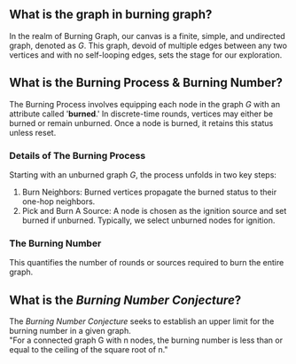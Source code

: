 ## What is the **graph** in burning graph?
In the realm of Burning Graph, our canvas is a finite, simple, and undirected graph, denoted as *G*. This graph, devoid of multiple edges between any two vertices and with no self-looping edges, sets the stage for our exploration.

## What is the Burning Process & Burning Number?
The Burning Process involves equipping each node in the graph *G* with an attribute called '**burned**.' In discrete-time rounds, vertices may either be burned or remain unburned. Once a node is burned, it retains this status unless reset.

### Details of The Burning Process
Starting with an unburned graph *G*, the process unfolds in two key steps: 
1. Burn Neighbors: Burned vertices propagate the burned status to their one-hop neighbors.
2. Pick and Burn A Source: A node is chosen as the ignition source and set burned if unburned. Typically, we select unburned nodes for ignition.

### The Burning Number
This quantifies the number of rounds or sources required to burn the entire graph.

## What is the *Burning Number Conjecture*?
The *Burning Number Conjecture* seeks to establish an upper limit for the burning number in a given graph. \
"For a connected graph G with n nodes, the burning number is less than or equal to the ceiling of the square root of n."
